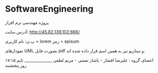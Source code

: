 # SoftwareEngineering
پروژه مهندسی نرم افزار

آدرس سایت: http://45.82.139.102:666/

پ.ن:   نام کاربری = lorem     رمز = episum

نمودارهای UML بصورت فایل pdf و سناریو نیز به همین اسم قرار داده شده اند.

اعضای گروه : علیرضا افشار - یاشار نعمتی - مریم لطفی  ______________ تایم ۱۷:۱۵ روز پنجشنبه

